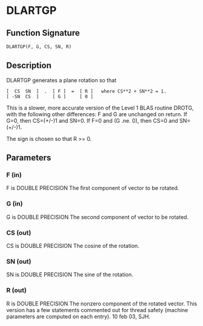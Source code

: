 # DLARTGP

## Function Signature

```fortran
DLARTGP(F, G, CS, SN, R)
```

## Description


 DLARTGP generates a plane rotation so that

    [  CS  SN  ]  .  [ F ]  =  [ R ]   where CS**2 + SN**2 = 1.
    [ -SN  CS  ]     [ G ]     [ 0 ]

 This is a slower, more accurate version of the Level 1 BLAS routine DROTG,
 with the following other differences:
    F and G are unchanged on return.
    If G=0, then CS=(+/-)1 and SN=0.
    If F=0 and (G .ne. 0), then CS=0 and SN=(+/-)1.

 The sign is chosen so that R >= 0.

## Parameters

### F (in)

F is DOUBLE PRECISION The first component of vector to be rotated.

### G (in)

G is DOUBLE PRECISION The second component of vector to be rotated.

### CS (out)

CS is DOUBLE PRECISION The cosine of the rotation.

### SN (out)

SN is DOUBLE PRECISION The sine of the rotation.

### R (out)

R is DOUBLE PRECISION The nonzero component of the rotated vector. This version has a few statements commented out for thread safety (machine parameters are computed on each entry). 10 feb 03, SJH.

